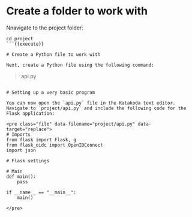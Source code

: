 # Create a folder to work with

Nnavigate to the project folder:

```
cd project
```{{execute}}

# Create a Python file to work with

Next, create a Python file using the following command:

```
> api.py
```{{execute}}

# Setting up a very basic program

You can now open the `api.py` file in the Katakoda text editor. Navigate to `project/api.py` and include the following code for the Flask application:

<pre class="file" data-filename="project/api.py" data-target="replace">
# Imports
from flask import Flask, g
from flask_oidc import OpenIDConnect
import json

# Flask settings

# Main
def main():
    pass

if __name__ == "__main__":
    main()

</pre>
